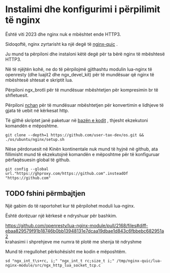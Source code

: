 # Instalimi dhe konfigurimi i përpilimit të nginx

Është viti 2023 dhe nginx nuk e mbështet ende HTTP3.

Sidoqoftë, nginx zyrtarisht ka një degë të [nginx-quic](https://quic.nginx.org) .

Ju mund ta përpiloni dhe instaloni këtë degë për ta bërë nginx të mbështesë HTTP3.

Në të njëjtën kohë, ne do të përpilojmë gjithashtu modulin lua-nginx të openresty (dhe luajit2 dhe ngx_devel_kit) për të mundësuar që nginx të mbështesë shtesat e skriptit lua.

Përpiloni ngx_brotli për të mundësuar mbështetjen për kompresimin br të shfletuesit.

Përpiloni [nchan](https://github.com/slact/nchan) për të mundësuar mbështetjen për konvertimin e lidhjeve të gjata të uebit në kërkesat http.

Të gjithë skriptet janë paketuar në [bazën e kodit](https://github.com/user-tax-dev/os) , thjesht ekzekutoni komandën e mëposhtme.

```
git clone --depth=1 https://github.com/user-tax-dev/os.git && ./os/ubuntu/nginx/setup.sh
```

Nëse përdoruesit në Kinën kontinentale nuk mund të hyjnë në github, ata fillimisht mund të ekzekutojnë komandën e mëposhtme për të konfiguruar përfaqësuesin global të github.

```
git config --global url."https://ghproxy.com/https://github.com".insteadOf "https://github.com"
```

## TODO fshini përmbajtjen

Një gabim do të raportohet kur të përpilohet moduli lua-nginx.

Është dorëzuar një kërkesë e ndryshuar për bashkim.

https://github.com/openresty/lua-nginx-module/pull/2168/files#diff-ebaa829579f91b18746b0bb13948131e7dcaa19dbae1d843c6fbbebc682951a2<br>krahasimi i shprehjeve me numra të plotë me shenja të ndryshme

Mund të rregullohet përkohësisht me kodin e mëposhtëm.

```
sd "ngx_int_t\s+rc, i;" "ngx_int_t rc;size_t i;" /tmp/nginx-quic/lua-nginx-module/src/ngx_http_lua_socket_tcp.c
```